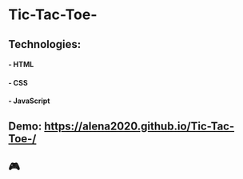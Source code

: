 # Tic-Tac-Toe-

## Technologies:

#### - HTML

#### - CSS

#### - JavaScript

## Demo: https://alena2020.github.io/Tic-Tac-Toe-/

## 🎮
